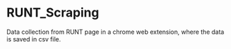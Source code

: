 # RUNT_Scraping
Data collection from RUNT page in a chrome web extension, where the data is saved in csv file.
